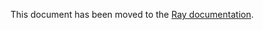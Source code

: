 This document has been moved to the [Ray documentation](https://docs.ray.io/en/master/cluster/kubernetes/troubleshooting/troubleshooting.html#kuberay-troubleshootin-guides).
